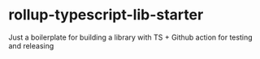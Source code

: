 # rollup-typescript-lib-starter
Just a boilerplate for building a library with TS + Github action for testing and releasing
